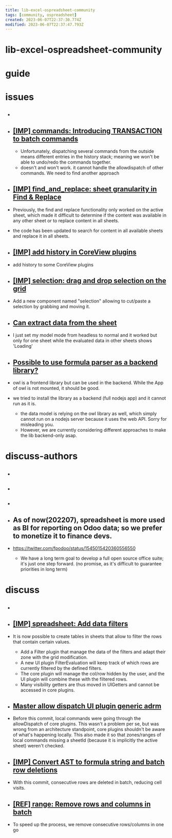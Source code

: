 ```yaml
---
title: lib-excel-ospreadsheet-community
tags: [community, ospreadsheet]
created: 2023-06-07T22:37:30.774Z
modified: 2023-06-07T22:37:47.793Z
---
```


# lib-excel-ospreadsheet-community

# guide

# issues
- ## 

- ## [[IMP] commands: Introducing TRANSACTION to batch commands](https://github.com/odoo/o-spreadsheet/pull/1682)
  - Unfortunately, dispatching several commands from the outside means different entries in the history stack; meaning we won't be able to undo/redo the commands together.
  - doesn't and won't work. it cannot handle the allowdispatch of other commands. We need to find another approach

- ## [[IMP] find_and_replace: sheet granularity in Find & Replace](https://github.com/odoo/o-spreadsheet/pull/2330)
- Previously, the find and replace functionality only worked on the active sheet, which made it difficult to determine if the content was available in any other sheet or to replace content in all sheets.
- the code has been updated to search for content in all available sheets and replace it in all sheets.

- ## [[IMP] add history in CoreView plugins](https://github.com/odoo/o-spreadsheet/pull/2408)
- add history to some CoreView plugins

- ## [[IMP] selection: drag and drop selection on the grid](https://github.com/odoo/o-spreadsheet/pull/1023)
- Add a new component named "selection" allowing to cut/paste a selection by grabbing and moving it.

- ## [Can extract data from the sheet](https://github.com/odoo/o-spreadsheet/issues/2030)
- I just set my model mode from headless to normal and it worked but only for
one sheet while the evaluated data in other sheets shows 'Loading'

- ## [Possible to use formula parser as a backend library?](https://github.com/odoo/o-spreadsheet/issues/2187)
- owl is a frontend library but can be used in the backend. While the App of owl is not mounted, it should be good.

- we tried to install the library as a backend (full nodejs app) and it cannot run as it is. 
  - the data model is relying on the owl library as well, which simply cannot run on a nodejs server because it uses the web API. Sorry for misleading you. 
  - However, we are currently considering different approaches to make the lib backend-only asap.
# discuss-authors
- ## 

- ## 

- ## 

- ## As of now(202207), spreadsheet is more used as BI for reporting on Odoo data; so we prefer to monetize it to finance devs.
- https://twitter.com/fpodoo/status/1545015420360556550
  - We have a long term goal to develop a full open source office suite; it's just one step forward. (no promise, as it's difficult to guarantee priorities in long term)

# discuss
- ## 

- ## [[IMP] spreadsheet: Add data filters](https://github.com/odoo/o-spreadsheet/pull/1447)
- It is now possible to create tables in
sheets that allow to filter the rows that contain certain values.
  - Add a Filter plugin that manage the data of the filters and adapt their zone with the grid modification. 
  - A new UI plugin FilterEvaluation will keep track of which rows are currently filtered by the defined filters.
  - The core plugin will manage the col/row hidden by the user, and the UI plugin will combine these with the filtered rows. 
  - Many visibility getters are thus moved in UIGetters and cannot be accessed in core plugins.

- ## [Master allow dispatch UI plugin generic adrm](https://github.com/odoo/o-spreadsheet/pull/2364)
- Before this commit, local commands were going through the allowDispatch
of core plugins. This wasn't a problem per se, but was wrong from an
architecture standpoint, core plugins shouldn't be aware of what's
happening locally. This also made it so that zones/ranges of local commands
missing a sheetId (because it is implicitly the active sheet) weren't
checked.

- ## [[IMP] Convert AST to formula string and batch row deletions](https://github.com/odoo/o-spreadsheet/pull/480)
- With this commit, consecutive rows are deleted in batch, reducing cell visits.

- ## [[REF] range: Remove rows and columns in batch](https://github.com/odoo/o-spreadsheet/pull/708)
- To speed up the process, we remove consecutive rows/columns in one go
